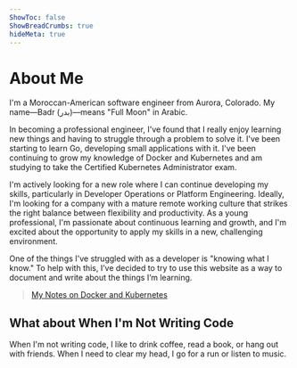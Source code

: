 ```yaml
---
ShowToc: false
ShowBreadCrumbs: true
hideMeta: true
---
```


# About Me

I'm a Moroccan-American software engineer from Aurora, Colorado. My name—Badr (بدر)—means "Full Moon" in Arabic.

In becoming a professional engineer, I've found that I really enjoy learning new things and having to struggle through a
problem to solve it. I've been starting to learn Go, developing small applications with it. I've been continuing to grow my knowledge
of Docker and Kubernetes and am studying to take the Certified Kubernetes Administrator exam.

I'm  actively looking for a new role where I can continue developing my skills, particularly in Developer Operations
or Platform Engineering. Ideally, I'm looking for a company with a mature remote working culture that strikes the right
balance between flexibility and productivity. As a young professional, I'm passionate about continuous learning and
growth, and I'm excited about the opportunity to apply my skills in a new, challenging environment.

One of the things I've struggled with as a developer is "knowing what I know." To help with this, I’ve decided to try to use
this website as a way to document and write about the things I’m learning.

> [My Notes on Docker and Kubernetes](https://github.com/BadrChoubai/docker-kubernetes-notes)

## What about When I'm Not Writing Code

When I'm not writing code, I like to drink coffee, read a book, or hang out with friends. When I need to clear my head,
I go for a run or listen to music.

